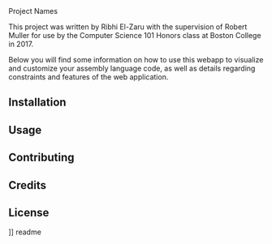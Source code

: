 <snippet>
  <content><![CDATA[

#  Project Names

This project was written by Ribhi El-Zaru with the supervision
of Robert Muller for use by the Computer Science 101 Honors class
at Boston College in 2017.


Below you will find some information on how to use this webapp
to visualize and customize your assembly language code, as well
as details regarding constraints and features of the web application.


## Installation


## Usage


## Contributing 

## Credits

## License

]]</content>
<tabTrigger> readme </tabTrigger>

</snippet>
